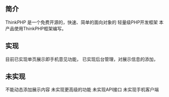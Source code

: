 ﻿## 简介

ThinkPHP 是一个免费开源的，快速、简单的面向对象的 轻量级PHP开发框架 
本产品使用ThinkPHP框架编写。

## 实现

目前已实现单页展示即手机意见功能，
已实现后台管理，对展示信息的添加，

## 未实现

不能动态添加展示内容
未实现更高级的功能
未实现API接口
未实现手机客户端

